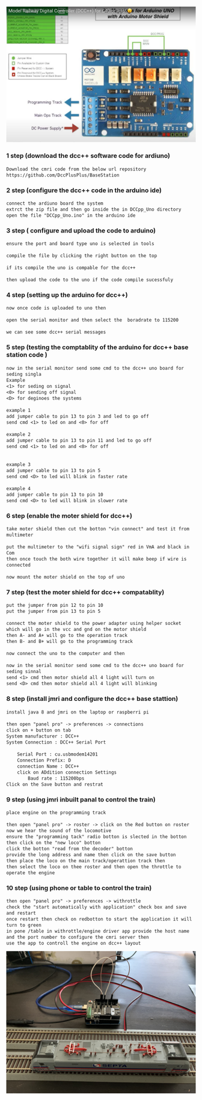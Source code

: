 
![img](https://github.com/adarshkumarsingh83/jmri-cmri/blob/main/DOCUMENTS/UNO%20BASED%20DCC%2B%2B%20BASE%20STATION%20/uno%20cmri.png)

### 1 step (download the dcc++ software code for ardiuno)
```
Download the cmri code from the below url repository 
https://github.com/DccPlusPlus/BaseStation
```

### 2 step (configure the dcc++ code in the arduino ide)
```
connect the ardiuno board the system 
extrct the zip file and then go inside the in DCCpp_Uno directory 
open the file "DCCpp_Uno.ino" in the arduino ide 
```

### 3 step ( configure and upload the code to arduino)
```
ensure the port and board type uno is selected in tools 

compile the file by clicking the right button on the top 

if its compile the uno is compable for the dcc++

then upload the code to the uno if the code compile sucessfuly 
```

### 4 step (setting up the arduino for dcc++)
```
now once code is uploaded to uno then 

open the serial monitor and then select the  boradrate to 115200 

we can see some dcc++ serial messages 

```

### 5 step (testing the comptablity of the arduino for dcc++ base station code )
```
now in the serial monitor send some cmd to the dcc++ uno board for seding singla 
Example 
<1> for seding on signal 
<0> for sending off signal 
<D> for deginoes the systems 

example 1
add jumper cable to pin 13 to pin 3 and led to go off 
send cmd <1> to led on and <0> for off 

example 2
add jumper cable to pin 13 to pin 11 and led to go off 
send cmd <1> to led on and <0> for off 


example 3
add jumper cable to pin 13 to pin 5 
send cmd <D> to led will blink in faster rate 

example 4
add jumper cable to pin 13 to pin 10 
send cmd <D> to led will blink in slower rate 
```


### 6 step (enable the moter shield for dcc++)
```
take moter shield then cut the botton "vin connect" and test it from multimeter 

put the multimeter to the "wifi signal sign" red in VmA and black in Com 
then once touch the both wire together it will make beep if wire is connected 

now mount the moter shield on the top of uno 
```

### 7 step (test the moter shield for dcc++ compatablity)
```
put the jumper from pin 12 to pin 10 
put the jumper from pin 13 to pin 5

connect the moter shield to the power adapter using helper socket which will go in the vcc and gnd on the motor shield 
then A- and A+ will go to the operation track 
then B- and B+ will go to the programming track

now connect the uno to the computer and then 

now in the serial monitor send some cmd to the dcc++ uno board for seding sinnal 
send <1> cmd then motor shield all 4 light will turn on 
send <D> cmd then motor shield all 4 light will blinking 

```

### 8 step (install jmri and configure the dcc++ base stattion)
```
install java 8 and jmri on the laptop or raspberri pi 

then open "panel pro" -> preferences -> connections 
click on + button on tab 
System manufacturer : DCC++
System Connection : DCC++ Serial Port 

	Serial Port : cu.usbmodem14201 
	Connection Prefix: D
	connection Name : DCC++
	click on ADdition connection Settings 
		Baud rate : 115200bps 
Click on the Save button and restrat 

```


### 9 step (using jmri inbuilt panal to control the train)
```
place engine on the programming track 

then open "panel pro" -> roster -> click on the Red button on roster 
now we hear the sound of the locomotive 
ensure the "programming tack" radio botton is slected in the botton 
then click on the "new loco" botton 
click the botton "read from the decoder" botton 
provide the long address and name then click on the save button
then place the loco on the main track/operattion track then 
then select the loco on thee roster and then open the throttle to operate the engine 
```


### 10 step (using phone or table to control the train)
```
then open "panel pro" -> preferences -> withrottle
check the "start automatically with application" check box and save and restart 
once restart then check on redbotton to start the application it will turn to green 
in pone /table in withrottle/engine driver app provide the host name and the port number to configure the cmri server then 
use the app to controll the engine on dcc++ layout 

```

![img](https://github.com/adarshkumarsingh83/jmri-cmri/blob/main/DOCUMENTS/UNO%20BASED%20DCC%2B%2B%20BASE%20STATION%20/IMG_6098.jpg)
